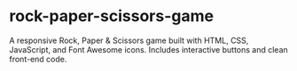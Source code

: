 # rock-paper-scissors-game
A responsive Rock, Paper &amp; Scissors game built with HTML, CSS, JavaScript, and Font Awesome icons. Includes interactive buttons and clean front-end code.
